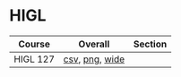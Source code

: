 # HIGL

| Course | Overall | Section |
| ------ | ------- | ------- |
| HIGL 127 | [csv](https://github.com/UCSD-Historical-Enrollment-Data/2024Spring/blob/main/overall/HIGL%20127.csv), [png](https://raw.githubusercontent.com/UCSD-Historical-Enrollment-Data/2024Spring/main/plot_overall/HIGL%20127.png), [wide](https://raw.githubusercontent.com/UCSD-Historical-Enrollment-Data/2024Spring/main/plot_overall_wide/HIGL%20127.png) |  |
